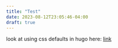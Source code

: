 ```yaml
---
title: "Test"
date: 2023-08-12T23:05:46-04:00
draft: true
---
```



look at using css defaults in hugo here: [link](https://github.com/spech66/hugo-best-practices#css)
